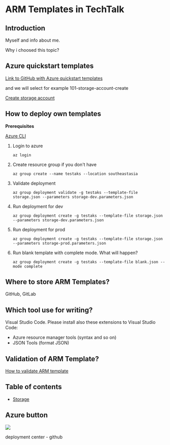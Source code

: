 # ARM Templates in TechTalk
## Introduction
Myself and info about me.

Why i choosed this topic?

## Azure quickstart templates

[Link to GitHub with Azure quickstart templates](https://github.com/Azure/azure-quickstart-templates)

and we will select for example 101-storage-account-create

[Create storage account](https://github.com/Azure/azure-quickstart-templates/tree/master/101-storage-account-create)

## How to deploy own templates
**Prerequisites**

[Azure CLI](https://docs.microsoft.com/cs-cz/cli/azure/install-azure-cli?view=azure-cli-latest)

1. Login to azure
    ```
    az login
    ```

2. Create resource group if you don't have
    ```
    az group create --name testaks --location southeastasia
    ```
3. Validate deployment
    ```
    az group deployment validate -g testaks --template-file storage.json --parameters storage-dev.parameters.json
    ```
4. Run deployment for dev
    ```
    az group deployment create -g testaks --template-file storage.json --parameters storage-dev.parameters.json
    ```
5. Run deployment for prod
    ```
    az group deployment create -g testaks --template-file storage.json --parameters storage-prod.parameters.json
    ```
6. Run blank template with complete mode. What will happen?
    ```
    az group deployment create -g testaks --template-file blank.json --mode complete
    ```

## Where to store ARM Templates?
GitHub, GitLab

## Which tool use for writing?
Visual Studio Code. Please install also these extensions to Visual Studio Code:
- Azure resource manager tools (syntax and so on)
- JSON Tools (format JSON)

## Validation of ARM Template?
[How to validate ARM template](https://docs.microsoft.com/en-us/cli/azure/group/deployment?view=azure-cli-latest#az-group-deployment-validate)

## Table of contents
- [Storage](storage/readme.md)

## Azure button
<a href="https://portal.azure.com/#create/Microsoft.Template/uri/https%3A%2F%2Fraw.githubusercontent.com%2Fhadr10%2Ftechtalk%2Fmaster%2Fstorage.json" target="_blank">
<img src="http://azuredeploy.net/deploybutton.png"/>
</a>

deployment center - github

